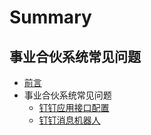 # Summary

## 事业合伙系统常见问题

* [前言](README.md)
* 事业合伙系统常见问题
  * [钉钉应用接口配置](ding-app.md)
  * [钉钉消息机器人](ding-msg-bot.md)
